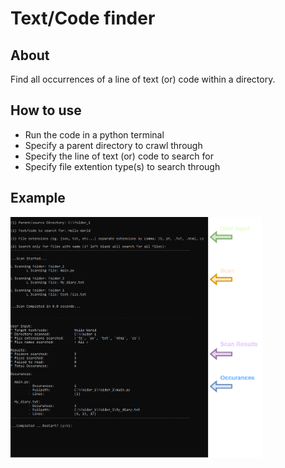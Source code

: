 # Text/Code finder

## About
Find all occurrences of a line of text (or) code within a directory.  

## How to use
- Run the code in a python terminal 
- Specify a parent directory to crawl through
- Specify the line of text (or) code to search for
- Specify file extention type(s) to search through 

## Example
<img alt="Icon" src="https://raw.githubusercontent.com/ZaahierAdams/Text-Code-Finder/main/Example.PNG" width="80%"></img>